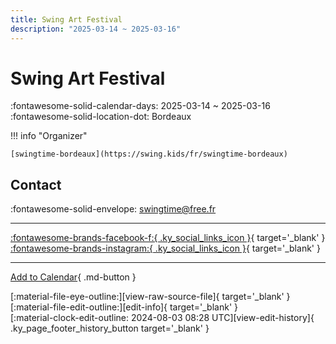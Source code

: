 ```yaml
---
title: Swing Art Festival
description: "2025-03-14 ~ 2025-03-16"
---
```


# Swing Art Festival 

:fontawesome-solid-calendar-days: 2025-03-14 ~ 2025-03-16  
:fontawesome-solid-location-dot: Bordeaux  

!!! info "Organizer"

    [swingtime-bordeaux](https://swing.kids/fr/swingtime-bordeaux)  

## Contact

:fontawesome-solid-envelope: <swingtime@free.fr>  

---

 [:fontawesome-brands-facebook-f:{ .ky_social_links_icon }](https://www.facebook.com/swingtimebordeauxswingtime){ target='_blank' } [:fontawesome-brands-instagram:{ .ky_social_links_icon }](https://instagram.com/swingtime_bordeaux){ target='_blank' }

---

[Add to Calendar](https://swing.news/ics/en/2025/fr/swing-art-festival-2025.ics){ .md-button }

<div class="ky_page_footer" markdown>
<div class="ky_page_footer_trailing" markdown="span">
[:material-file-eye-outline:][view-raw-source-file]{ target='_blank' }
[:material-file-edit-outline:][edit-info]{ target='_blank' }
</div>
<div class="ky_page_footer_leading" markdown="span">
[:material-clock-edit-outline: 2024-08-03 08:28 UTC][view-edit-history]{ .ky_page_footer_history_button target='_blank' }
</div>
</div>

[view-raw-source-file]: https://github.com/swingdance/events/blob/main/2025/fr/swing-art-festival-2025.json "View Raw Source File"
[edit-info]: https://github.com/swingdance/events/issues/new?assignees=&labels=update+event&projects=&template=03-update_entity.yml&title=%5B2025%2Ffr%5D%20Swing%20Art%20Festival&region=fr&year=2025&id=swing-art-festival-2025&name=Swing%20Art%20Festival&org_id=swingtime-bordeaux "Edit Info"

[view-edit-history]: https://github.com/swingdance/events/commits/main/2025/fr/swing-art-festival-2025.json "View Edit History"
